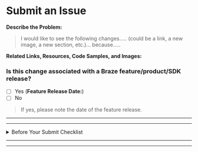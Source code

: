 # Submit an Issue
**Describe the Problem:**
> I would like to see the following changes..... (could be a link, a new image, a new section, etc.)... because.....


**Related Links, Resources, Code Samples, and Images:**



### Is this change associated with a Braze feature/product/SDK release?
- [ ] Yes (__Feature Release Date:__)
- [ ] No

> If yes, please note the date of the feature release.

---
---

<details>
<summary>Before Your Submit Checklist</summary>

- [ ] Fill out the relevant items under __Submit an Issue__ above.
- [ ] [Label](https://github.com/Appboy/braze-docs/issues/labels) this issue.
- [ ] Assign this issue to either yourself, the Technical Writer (@KellieHawks), or to another appropriate person. _If you do not assign anyone to an issue, your issue may be closed or left uncompleted._
</details>


---
---

<!-- Thanks for filling me out! If you have any thoughts on how to improve this template, please file an issue or reach out to @KellieHawks. -->
